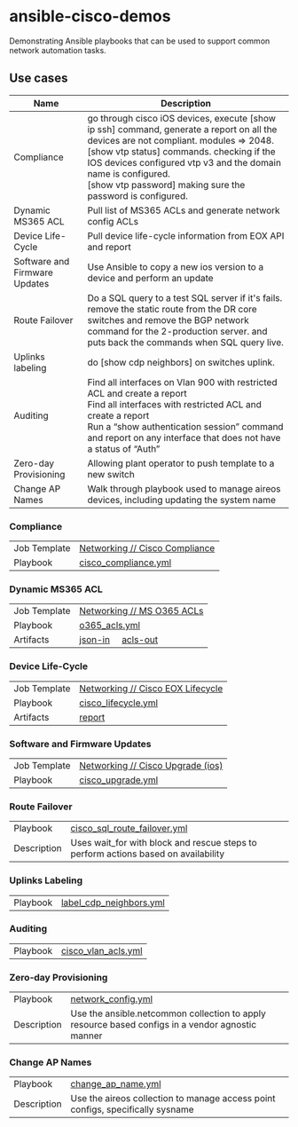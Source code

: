# ansible-cisco-demos

Demonstrating Ansible playbooks that can be used to support common network automation tasks.

## Use cases

| Name | Description |
| --- | --- |
| Compliance | go through cisco iOS devices, execute [show ip ssh] command, generate a report on all the devices are not compliant. modules => 2048.<br>[show vtp status] commands. checking if the IOS devices configured vtp v3 and the domain name is configured.<br>[show vtp password] making sure the password is configured. |
| Dynamic MS365 ACL | Pull list of MS365 ACLs and generate network config ACLs |
| Device Life-Cycle | Pull device life-cycle information from EOX API and report |
| Software and Firmware Updates | Use Ansible to copy a new ios version to a device and perform an update |
| Route Failover | Do a SQL query to a test SQL server if it's fails. remove the static route from the DR core switches and remove the BGP network command for the 2-production server. and puts back the commands when SQL query live. |
| Uplinks labeling | do [show cdp neighbors] on switches uplink. |
| Auditing | Find all interfaces on Vlan 900 with restricted ACL and create a report<br>Find all interfaces with restricted ACL and create a report<br>Run a “show authentication session” command and report on any interface that does not have a status of “Auth” |
| Zero-day Provisioning | Allowing plant operator to push template to a new switch |
| Change AP Names | Walk through playbook used to manage aireos devices, including updating the system name |

### Compliance

| | |
| --- | --- |
| Job Template | [Networking // Cisco Compliance](https://controller.autodotes.com/#/templates/job_template/50/details) |
| Playbook | [cisco_compliance.yml](./demo_compliance.yml) |

### Dynamic MS365 ACL

| | |
| --- | --- |
| Job Template | [Networking // MS O365 ACLs](https://controller.autodotes.com/#/templates/job_template/51/details) |
| Playbook | [o365_acls.yml](./demo_o365_acls.yml) |
| Artifacts | [json-in](./artifacts/o365_acls.json)&nbsp;&nbsp;&nbsp;&nbsp;&nbsp;[acls-out](./artifacts/o365_acls.txt)

### Device Life-Cycle

| | |
| --- | --- |
| Job Template | [Networking // Cisco EOX Lifecycle](https://controller.autodotes.com/#/templates/job_template/52/details) |
| Playbook | [cisco_lifecycle.yml](./demo_lifecycle.yml) |
| Artifacts | [report](https://reports.autodotes.com/networking/demo/eox_lifecycle.html) |

### Software and Firmware Updates

| | |
| --- | --- |
| Job Template | [Networking // Cisco Upgrade (ios)](https://controller.autodotes.com/#/templates/job_template/42/details) |
| Playbook | [cisco_upgrade.yml](./demo_ios_upgrade.yml) |

### Route Failover

| | |
| --- | --- |
| Playbook | [cisco_sql_route_failover.yml](./demo_sql_route_failover.yml) |
| Description | Uses wait_for with block and rescue steps to perform actions based on availability |

### Uplinks Labeling

| | |
| --- | --- |
| Playbook | [label_cdp_neighbors.yml](./demo_label_cdp_neighbors.yml) |

### Auditing

| | |
| --- | --- |
| Playbook | [cisco_vlan_acls.yml](./demo_vlan_acls.yml) |

### Zero-day Provisioning

| | |
| --- | --- |
| Playbook | [network_config.yml](./demo_network_config.yml) |
| Description | Use the ansible.netcommon collection to apply resource based configs in a vendor agnostic manner |

### Change AP Names

| | |
| --- | --- |
| Playbook | [change_ap_name.yml](./demo_change_ap_name.yml) |
| Description | Use the aireos collection to manage access point configs, specifically sysname |
